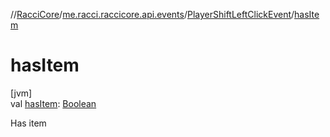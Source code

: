 //[RacciCore](../../../index.md)/[me.racci.raccicore.api.events](../index.md)/[PlayerShiftLeftClickEvent](index.md)/[hasItem](has-item.md)

# hasItem

[jvm]\
val [hasItem](has-item.md): [Boolean](https://kotlinlang.org/api/latest/jvm/stdlib/kotlin/-boolean/index.html)

Has item
